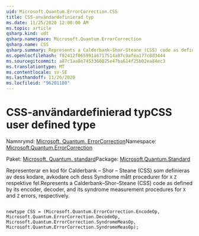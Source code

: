 ```yaml
---
uid: Microsoft.Quantum.ErrorCorrection.CSS
title: CSS-användardefinierad typ
ms.date: 11/25/2020 12:00:00 AM
ms.topic: article
qsharp.kind: udt
qsharp.namespace: Microsoft.Quantum.ErrorCorrection
qsharp.name: CSS
qsharp.summary: Represents a Calderbank–Shor–Steane (CSS) code as defined by its encoder, decoder, and its syndrome measurement procedures for `X` and `Z` errors, respectively.
ms.openlocfilehash: f02412f065991a6717514a87c9afea177c8d3444
ms.sourcegitcommit: a87c1aa8e7453360025e47ba614f25b02ea84ec3
ms.translationtype: MT
ms.contentlocale: sv-SE
ms.lasthandoff: 11/26/2020
ms.locfileid: "96201180"
---
```

# <a name="css-user-defined-type"></a><span data-ttu-id="7909a-102">CSS-användardefinierad typ</span><span class="sxs-lookup"><span data-stu-id="7909a-102">CSS user defined type</span></span>

<span data-ttu-id="7909a-103">Namnrymd: [Microsoft. Quantum. ErrorCorrection](xref:Microsoft.Quantum.ErrorCorrection)</span><span class="sxs-lookup"><span data-stu-id="7909a-103">Namespace: [Microsoft.Quantum.ErrorCorrection](xref:Microsoft.Quantum.ErrorCorrection)</span></span>

<span data-ttu-id="7909a-104">Paket: [Microsoft. Quantum. standard](https://nuget.org/packages/Microsoft.Quantum.Standard)</span><span class="sxs-lookup"><span data-stu-id="7909a-104">Package: [Microsoft.Quantum.Standard](https://nuget.org/packages/Microsoft.Quantum.Standard)</span></span>


<span data-ttu-id="7909a-105">Representerar en kod för Calderbank – Shor – Steane (CSS) som definieras av dess kodare, avkodare och dess Syndrome mått procedurer för `X` `Z` respektive fel.</span><span class="sxs-lookup"><span data-stu-id="7909a-105">Represents a Calderbank–Shor–Steane (CSS) code as defined by its encoder, decoder, and its syndrome measurement procedures for `X` and `Z` errors, respectively.</span></span>

```qsharp

newtype CSS = (Microsoft.Quantum.ErrorCorrection.EncodeOp, Microsoft.Quantum.ErrorCorrection.DecodeOp, Microsoft.Quantum.ErrorCorrection.SyndromeMeasOp, Microsoft.Quantum.ErrorCorrection.SyndromeMeasOp);
```

